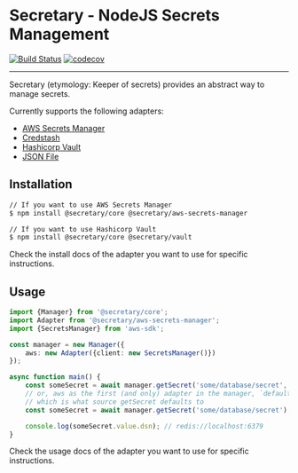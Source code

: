 # Secretary - NodeJS Secrets Management

[![Build Status](https://travis-ci.org/secretarysecrets/node.svg?branch=master)](https://travis-ci.org/secretarysecrets/node)
[![codecov](https://codecov.io/gh/secretarysecrets/node/branch/master/graph/badge.svg)](https://codecov.io/gh/secretarysecrets/node)

___

Secretary (etymology: Keeper of secrets) provides an abstract way to manage secrets.

Currently supports the following adapters:

* [AWS Secrets Manager](https://github.com/secretary/node/tree/master/packages/aws-secrets-manager-adapter)
* [Credstash](https://github.com/secretary/node/tree/master/packages/credstash-adapter)
* [Hashicorp Vault](https://github.com/secretary/node/tree/master/packages/hashicorp-vault-adater)
* [JSON File](https://github.com/secretary/node/tree/master/packages/json-file-adapter)

## Installation

```bash
// If you want to use AWS Secrets Manager
$ npm install @secretary/core @secretary/aws-secrets-manager

// If you want to use Hashicorp Vault
$ npm install @secretary/core @secretary/vault
```

Check the install docs of the adapter you want to use for specific instructions.

## Usage

```typescript
import {Manager} from '@secretary/core';
import Adapter from '@secretary/aws-secrets-manager';
import {SecretsManager} from 'aws-sdk';

const manager = new Manager({
    aws: new Adapter({client: new SecretsManager()})
});

async function main() {
    const someSecret = await manager.getSecret('some/database/secret', 'aws');
    // or, aws as the first (and only) adapter in the manager, `default` is another key that works,
    // which is what source getSecret defaults to
    const someSecret = await manager.getSecret('some/database/secret');

    console.log(someSecret.value.dsn); // redis://localhost:6379
}
```

Check the usage docs of the adapter you want to use for specific instructions.
